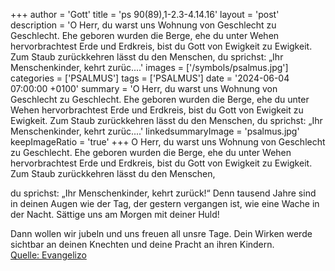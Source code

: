 +++
author = 'Gott'
title = 'ps 90(89),1-2.3-4.14.16'
layout = 'post'
description = 'O Herr, du warst uns Wohnung von Geschlecht zu Geschlecht. Ehe geboren wurden die Berge,  ehe du unter Wehen hervorbrachtest Erde und Erdkreis,  bist du Gott von Ewigkeit zu Ewigkeit. Zum Staub zurückkehren lässt du den Menschen,   du sprichst: „Ihr Menschenkinder, kehrt zurüc....'
images = ['/symbols/psalmus.jpg']
categories = ['PSALMUS']
tags = ['PSALMUS']
date = '2024-06-04 07:00:00 +0100'
summary = 'O Herr, du warst uns Wohnung von Geschlecht zu Geschlecht. Ehe geboren wurden die Berge,  ehe du unter Wehen hervorbrachtest Erde und Erdkreis,  bist du Gott von Ewigkeit zu Ewigkeit. Zum Staub zurückkehren lässt du den Menschen,   du sprichst: „Ihr Menschenkinder, kehrt zurüc....'
linkedsummaryImage = 'psalmus.jpg'
keepImageRatio = 'true'
+++
O Herr, du warst uns Wohnung von Geschlecht zu Geschlecht.
Ehe geboren wurden die Berge, 
ehe du unter Wehen hervorbrachtest Erde und Erdkreis, 
bist du Gott von Ewigkeit zu Ewigkeit.
Zum Staub zurückkehren lässt du den Menschen, 

du sprichst: „Ihr Menschenkinder, kehrt zurück!“
Denn tausend Jahre sind in deinen Augen 
wie der Tag, der gestern vergangen ist, 
wie eine Wache in der Nacht.<!--more-->
Sättige uns am Morgen mit deiner Huld! 

Dann wollen wir jubeln und uns freuen all unsre Tage.
Dein Wirken werde sichtbar an deinen Knechten 
und deine Pracht an ihren Kindern.<br> [Quelle: Evangelizo](https://evangeliumtagfuertag.org/DE/gospel)